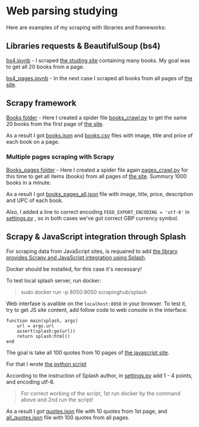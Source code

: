 # Web parsing studying

Here are examples of my scraping with libraries and frameworks:

## Libraries requests & BeautifulSoup (bs4)

[bs4.ipynb](https://github.com/sashkatap/scraping/blob/main/bs4.ipynb) - I scraped [the studing site](https://books.toscrape.com/) containing many books.
My goal was to get all 20 books from a page.

[bs4_pages.ipynb](https://github.com/sashkatap/scraping/blob/main/bs4_pages.ipynb) - In the next case I scraped all books from all pages of [the site](https://books.toscrape.com/).

## Scrapy framework

[Books folder](https://github.com/sashkatap/scraping/tree/main/books) - Here I created a spider file [books_crawl.py](https://github.com/sashkatap/scraping/blob/main/books/books/spiders/books_crawl.py) to get the same 20 books from the first page of [the site](https://books.toscrape.com/).

As a result I got [books.json](https://github.com/sashkatap/scraping/blob/main/books/books.json) and [books.csv](https://github.com/sashkatap/scraping/blob/main/books/books.csv) files with image, title and price of each book on a page.

### Multiple pages scraping with Scrapy

[Books_pages folder](https://github.com/sashkatap/scraping/tree/main/books_pages) - Here I created a spider file again [pages_crawl.py](https://github.com/sashkatap/scraping/blob/main/books_pages/books_pages/spiders/pages_crawl.py) for this time to get all items (books) from all pages of [the site](https://books.toscrape.com/). Summury 1000 books in a minute.

As a result I got [books_pages_all.json](https://github.com/sashkatap/scraping/blob/main/books_pages/books_pages_all.json) file with image, title, price, description and UPC of each book.

Also, I added a line to correct encoding `FEED_EXPORT_ENCODING = 'utf-8'` in [settings.py](https://github.com/sashkatap/scraping/blob/main/books_pages/books_pages/settings.py) , so in both cases we've got correct GBP currency symbol.

## Scrapy & JavaScript integration through Splash

For scraping data from JavaScript sites, is requaired to add [the library provides Scrapy and JavaScript integration using Splash](https://github.com/scrapy-plugins/scrapy-splash).

Docker should be installed, for this case it's necessary!

To test local splash server, run docker:

> sudo docker run -p 8050:8050 scrapinghub/splash

Web interfase is avalible on the `localhost:8050` in your browser. To test it, try to get JS site content, add follow code to web console in the interface:

```
function main(splash, args)
    url = args.url
    assert(splash:go(url))
    return splash:html()
end
```

The goal is take all 100 quotes from 10 pages of [the javascript site](https://quotes.toscrape.com/js/).

For that I wrote [the python script](https://github.com/sashkatap/scraping/blob/main/quotes/quotes/spiders/qt_splash.py)

According to the instruction of Splash author, in [settings.py](https://github.com/sashkatap/scraping/blob/main/quotes/quotes/settings.py) add 1 - 4 points, and encoding utf-8.

> For correct working of the script, 1st run docker by the command above and 2nd run the script!

As a result I got [quotes.json](https://github.com/sashkatap/scraping/blob/main/quotes/quotes.json) file with 10 quotes from 1st page, and [all_quotes.json](https://github.com/sashkatap/scraping/blob/main/quotes/all_quotes.json) file with 100 quotes from all pages.
